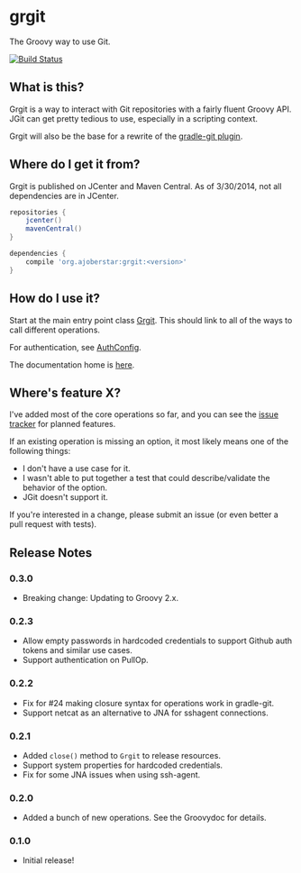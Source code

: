 # grgit

The Groovy way to use Git.

[![Build Status](https://travis-ci.org/ajoberstar/grgit.png?branch=master)](https://travis-ci.org/ajoberstar/grgit)

## What is this?

Grgit is a way to interact with Git repositories with a fairly fluent Groovy API. JGit can get pretty tedious to use, especially in a scripting context.

Grgit will also be the base for a rewrite of the [gradle-git plugin](https://github.com/ajoberstar/gradle-git).

## Where do I get it from?

Grgit is published on JCenter and Maven Central. As of 3/30/2014, not all dependencies are in JCenter.

```groovy
repositories {
	jcenter()
	mavenCentral()
}

dependencies {
	compile 'org.ajoberstar:grgit:<version>'
}

```

## How do I use it?

Start at the main entry point class [Grgit](http://ajoberstar.org/grgit/docs/groovydoc/org/ajoberstar/grgit/Grgit.html).
This should link to all of the ways to call different operations.

For authentication, see [AuthConfig](http://ajoberstar.org/grgit/docs/groovydoc/org/ajoberstar/grgit/auth/AuthConfig.html).

The documentation home is [here](http://ajoberstar.org/grgit/docs/groovydoc/index.html).

## Where's feature X?

I've added most of the core operations so far, and you can see the
[issue tracker](https://github.com/ajoberstar/grgit/issues) for planned features.

If an existing operation is missing an option, it most likely means one of the following things:

- I don't have a use case for it.
- I wasn't able to put together a test that could describe/validate the behavior of the option.
- JGit doesn't support it.

If you're interested in a change, please submit an issue (or even better a pull request with tests).

## Release Notes

### 0.3.0

* Breaking change: Updating to Groovy 2.x.

### 0.2.3

* Allow empty passwords in hardcoded credentials to support Github auth tokens and similar use cases.
* Support authentication on PullOp.

### 0.2.2

* Fix for #24 making closure syntax for operations work in gradle-git.
* Support netcat as an alternative to JNA for sshagent connections.

### 0.2.1

* Added `close()` method to `Grgit` to release resources.
* Support system properties for hardcoded credentials.
* Fix for some JNA issues when using ssh-agent.

### 0.2.0

* Added a bunch of new operations. See the Groovydoc for details.

### 0.1.0

* Initial release!
